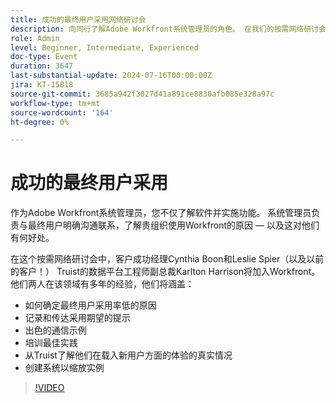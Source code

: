 ```yaml
---
title: 成功的最终用户采用网络研讨会
description: 向同行了解Adobe Workfront系统管理员的角色。 在我们的按需网络研讨会中从Truist了解提高用户采用率、有效沟通和现实见解的提示。
role: Admin
level: Beginner, Intermediate, Experienced
doc-type: Event
duration: 3647
last-substantial-update: 2024-07-16T00:00:00Z
jira: KT-15818
source-git-commit: 3685a942f3027d41a891ce8830afb085e328a97c
workflow-type: tm+mt
source-wordcount: '164'
ht-degree: 0%

---
```



# 成功的最终用户采用

作为Adobe Workfront系统管理员，您不仅了解软件并实施功能。 系统管理员负责与最终用户明确沟通联系，了解贵组织使用Workfront的原因 — 以及这对他们有何好处。

在这个按需网络研讨会中，客户成功经理Cynthia Boon和Leslie Spier（以及以前的客户！） Truist的数据平台工程师副总裁Karlton Harrison将加入Workfront。 他们两人在该领域有多年的经验，他们将涵盖：

* 如何确定最终用户采用率低的原因
* 记录和传达采用期望的提示
* 出色的通信示例
* 培训最佳实践
* 从Truist了解他们在载入新用户方面的体验的真实情况
* 创建系统以缩放实例

>[!VIDEO](https://video.tv.adobe.com/v/3431012/?learn=on)
